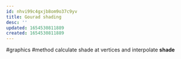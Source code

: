 ```yaml
---
id: nhvi99c4gxjb8om9o37c9yv
title: Gourad shading
desc: ''
updated: 1654530811889
created: 1654530811889
---
```

#graphics #method
calculate shade at vertices and interpolate **shade**
